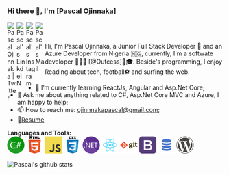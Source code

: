 ### Hi there 👋, I'm [Pascal Ojinnaka]

<a href="https://twitter.com/pascalojinnaka">
  <img align="left" alt="Pascal Ojinnaka | Twitter" width="22px"    src="https://cdn.jsdelivr.net/npm/simple-icons@v3/icons/twitter.svg" />
</a>
<a href="https://www.linkedin.com/in/pascal-ojinnaka/">
  <img align="left" alt="Pascal's LinkdeIN" width="22px" src="https://cdn.jsdelivr.net/npm/simple-icons@v3/icons/linkedin.svg" />
</a>
<a href="">
  <img align="left" alt="Pascal's Instagram" width="22px" src="https://cdn.jsdelivr.net/npm/simple-icons@v3/icons/instagram.svg" />
</a>
<a href="https://mailto:ojinnnakapascal@gmail.com">
  <img align="left" alt="Pascal's Mail" width="22px" src="https://cdn.jsdelivr.net/npm/simple-icons@v3/icons/gmail.svg" />
</a>

<br />
<br />

Hi, I'm Pascal Ojinnaka, a Junior Full Stack Developer 🚀 and an Azure Developer from Nigeria 🇳🇬, currently, I'm a softwate developer 🙍🏽‍♂️ [@Outcess]🏽‍🎓. Beside's programming, I enjoy Reading about tech, football⚽ and surfing the web.

- 🌱 I’m currently learning ReactJs, Angular and Asp.Net Core; 
- 💬 Ask me about anything related to C#, Asp.Net Core MVC and Azure, I am happy to help;
- 📫 How to reach me: ojinnnakapascal@gmail.com;
- 📝[Resume](https://drive.google.com/file/d/1SjgMa8MleWXqj5g-KmL-ygwHn4AjLiju/view?usp=sharing)

**Languages and Tools:**  
<code><img height="40" src="https://raw.githubusercontent.com/github/explore/80688e429a7d4ef2fca1e82350fe8e3517d3494d/topics/csharp/csharp.png"></code>
<code><img height="40" src="https://raw.githubusercontent.com/github/explore/80688e429a7d4ef2fca1e82350fe8e3517d3494d/topics/html/html.png"></code>
<code><img height="40" src="https://raw.githubusercontent.com/github/explore/80688e429a7d4ef2fca1e82350fe8e3517d3494d/topics/javascript/javascript.png"></code>
<code><img height="40" src="https://raw.githubusercontent.com/github/explore/80688e429a7d4ef2fca1e82350fe8e3517d3494d/topics/css/css.png"></code>
<code><img height="40" src="https://raw.githubusercontent.com/github/explore/80688e429a7d4ef2fca1e82350fe8e3517d3494d/topics/dotnet/dotnet.png"></code>
<code><img height="40" src="https://raw.githubusercontent.com/github/explore/80688e429a7d4ef2fca1e82350fe8e3517d3494d/topics/react/react.png"></code>
<code><img height="40" src="https://raw.githubusercontent.com/github/explore/80688e429a7d4ef2fca1e82350fe8e3517d3494d/topics/git/git.png"></code>
<code><img height="40" src="https://raw.githubusercontent.com/github/explore/80688e429a7d4ef2fca1e82350fe8e3517d3494d/topics/bootstrap/bootstrap.png"></code>
<code><img height="40" src="https://raw.githubusercontent.com/github/explore/80688e429a7d4ef2fca1e82350fe8e3517d3494d/topics/sql/sql.png"></code>
<code><img height="40" src="https://raw.githubusercontent.com/github/explore/80688e429a7d4ef2fca1e82350fe8e3517d3494d/topics/wordpress/wordpress.png"></code>

![Pascal's github stats](https://github-readme-stats.vercel.app/api?username=passy4ucj&show_icons=true&hide_border=true)

<!--
**passy4ucj/passy4ucj** is a ✨ _special_ ✨ repository because its `README.md` (this file) appears on your GitHub profile.

Here are some ideas to get you started:

- 🔭 I’m currently working on ...
- 🌱 I’m currently learning ...
- 👯 I’m looking to collaborate on ...
- 🤔 I’m looking for help with ...
- 💬 Ask me about ...
- 📫 How to reach me: ...
- 😄 Pronouns: ...
- ⚡ Fun fact: ...
-->

